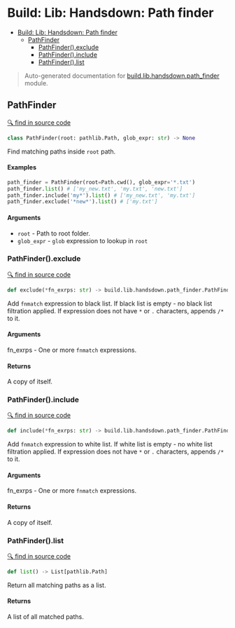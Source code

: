 # Build: Lib: Handsdown: Path finder

- [Build: Lib: Handsdown: Path finder](#build-lib-handsdown-path-finder)
  - [PathFinder](#pathfinder)
    - [PathFinder().exclude](#pathfinderexclude)
    - [PathFinder().include](#pathfinderinclude)
    - [PathFinder().list](#pathfinderlist)

> Auto-generated documentation for [build.lib.handsdown.path_finder](../build/lib/handsdown/path_finder.py) module.

## PathFinder

[🔍 find in source code](../build/lib/handsdown/path_finder.py#L9)

```python
class PathFinder(root: pathlib.Path, glob_expr: str) -> None
```
Find matching paths inside `root` path.

#### Examples


```python
path_finder = PathFinder(root=Path.cwd(), glob_expr='*.txt')
path_finder.list() # ['my_new.txt', 'my.txt', 'new.txt']
path_finder.include('my*').list() # ['my_new.txt', 'my.txt']
path_finder.exclude('*new*').list() # ['my.txt']
```

#### Arguments

- `root` - Path to root folder.
- `glob_expr` - `glob` expression to lookup in `root`

### PathFinder().exclude

[🔍 find in source code](../build/lib/handsdown/path_finder.py#L61)

```python
def exclude(*fn_exrps: str) -> build.lib.handsdown.path_finder.PathFinder
```
Add `fnmatch` expression to black list.
If black list is empty - no black list filtration applied.
If expression does not have `*` or `.` characters, appends `/*` to it.

#### Arguments

fn_exrps - One or more `fnmatch` expressions.

#### Returns

A copy of itself.

### PathFinder().include

[🔍 find in source code](../build/lib/handsdown/path_finder.py#L41)

```python
def include(*fn_exrps: str) -> build.lib.handsdown.path_finder.PathFinder
```
Add `fnmatch` expression to white list.
If white list is empty - no white list filtration applied.
If expression does not have `*` or `.` characters, appends `/*` to it.

#### Arguments

fn_exrps - One or more `fnmatch` expressions.

#### Returns

A copy of itself.

### PathFinder().list

[🔍 find in source code](../build/lib/handsdown/path_finder.py#L117)

```python
def list() -> List[pathlib.Path]
```
Return all matching paths as a list.

#### Returns

A list of all matched paths.
